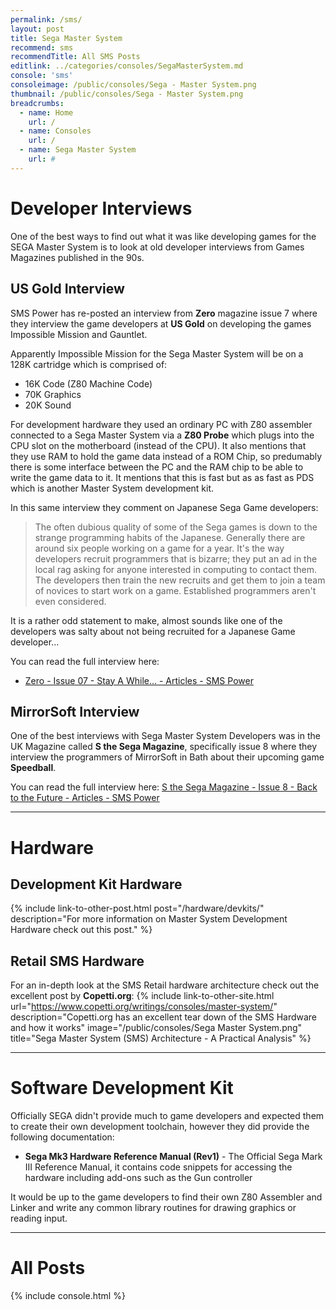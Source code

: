 ```yaml
---
permalink: /sms/
layout: post
title: Sega Master System
recommend: sms
recommendTitle: All SMS Posts
editlink: ../categories/consoles/SegaMasterSystem.md
console: 'sms'
consoleimage: /public/consoles/Sega - Master System.png
thumbnail: /public/consoles/Sega - Master System.png
breadcrumbs:
  - name: Home
    url: /
  - name: Consoles
    url: /
  - name: Sega Master System
    url: #
---
```


# Developer Interviews
One of the best ways to find out what it was like developing games for the SEGA Master System is to look at old developer interviews from Games Magazines published in the 90s.

## US Gold Interview
SMS Power has re-posted an interview from **Zero** magazine issue 7 where they interview the game developers at **US Gold** on developing the games Impossible Mission and Gauntlet.

Apparently Impossible Mission for the Sega Master System will be on a 128K cartridge which is comprised of:
* 16K Code (Z80 Machine Code)
* 70K Graphics
* 20K Sound

For development hardware they used an ordinary PC with Z80 assembler connected to a Sega Master System via a **Z80 Probe** which plugs into the CPU slot on the motherboard (instead of the CPU). It also mentions that they use RAM to hold the game data instead of a ROM Chip, so predumably there is some interface between the PC and the RAM chip to be able to write the game data to it. It mentions that this is fast but as as fast as PDS which is another Master System development kit.

In this same interview they comment on Japanese Sega Game developers:
> The often dubious quality of some of the Sega games is down to the strange programming habits of the Japanese. Generally there are around six people working on a game for a year. It's the way developers recruit programmers that is bizarre; they put an ad in the local rag asking for anyone interested in computing to contact them. The developers then train the new recruits and get them to join a team of novices to start work on a game. Established programmers aren't even considered.

It is a rather odd statement to make, almost sounds like one of the developers was salty about not being recruited for a Japanese Game developer...

You can read the full interview here:
* [Zero - Issue 07 - Stay A While... - Articles - SMS Power](https://www.smspower.org/Articles/Zero-Issue07-StayAWhile)

## MirrorSoft Interview
One of the best interviews with Sega Master System Developers was in the UK Magazine called **S the Sega Magazine**, specifically issue 8 where they interview the programmers of MirrorSoft in Bath about their upcoming game **Speedball**.

You can read the full interview here:
[S the Sega Magazine - Issue 8 - Back to the Future - Articles - SMS Power](https://www.smspower.org/Articles/STheSegaMagazine-Issue8-BackToTheFuture)

---
# Hardware

## Development Kit Hardware
{% include link-to-other-post.html post="/hardware/devkits/" description="For more information on Master System Development Hardware check out this post." %}

## Retail SMS Hardware
For an in-depth look at the SMS Retail hardware architecture check out the excellent post by **Copetti.org**:
{% include link-to-other-site.html url="https://www.copetti.org/writings/consoles/master-system/" description="Copetti.org has an excellent tear down of the SMS Hardware and how it works" image="/public/consoles/Sega Master System.png" title="Sega Master System (SMS) Architecture - A Practical Analysis" %}

---
# Software Development Kit
Officially SEGA didn't provide much to game developers and expected them to create their own development toolchain, however they did provide the following documentation:
* **Sega Mk3 Hardware Reference Manual (Rev1)** - The Official Sega Mark III Reference Manual, it contains code snippets for accessing the hardware including add-ons such as the Gun controller

It would be up to the game developers to find their own Z80 Assembler and Linker and write any common library routines for drawing graphics or reading input.

---
# All Posts

<div>

{% include console.html %}
  
</div>
